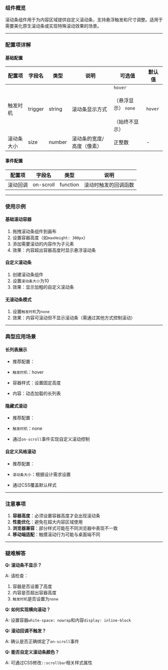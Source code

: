 ### 组件概览

滚动条组件用于为内容区域提供自定义滚动条，支持悬浮触发和尺寸调整。适用于需要美化原生滚动条或实现特殊滚动效果的场景。

---

### 配置项详解

#### 基础配置

| **配置项** | **字段名** | **类型** | **说明**        | **可选值**                                     | **默认值** |
| ------- | ------- | ------ | ------------- | ------------------------------------------- | ------- |
| 触发时机    | trigger | string | 滚动条显示方式       | `hover`<br><br>（悬浮显示） `none`<br><br>（始终不显示） | `hover` |
| 滚动条大小   | size    | number | 滚动条的宽度/高度（像素） | 正整数                                         | -       |

#### 事件配置

| **配置项** | **字段名**   | **类型**   | **说明**     |
| ------- | --------- | -------- | ---------- |
| 滚动回调    | on-scroll | function | 滚动时触发的回调函数 |

---

### 使用示例

#### 基础滚动容器

1. 拖拽滚动条组件到画布
2. 设置容器高度（如`maxHeight: 300px`）
3. 添加需要滚动的内容作为子元素
4. 效果：内容超出容器高度时显示悬浮滚动条

#### 自定义滚动条

1. 创建滚动条组件
2. 设置`滚动条大小`为10
3. 效果：显示加粗的自定义滚动条

#### 无滚动条模式

1. 设置`触发时机`为`none`
2. 效果：内容可滚动但不显示滚动条（需通过其他方式控制滚动）

---

### 典型应用场景

#### 长列表展示

- 推荐配置：

- `触发时机`：hover
- 容器样式：设置固定高度
- 内容：动态加载的长列表

#### 隐藏式滚动

- 推荐配置：

- `触发时机`：none
- 通过`on-scroll`事件实现自定义滚动控制

#### 自定义风格滚动

- 推荐配置：

- `滚动条大小`：根据设计需求设置
- 通过CSS覆盖默认样式

---

### 注意事项

1. **容器高度**：必须设置容器高度才会出现滚动条
2. **性能优化**：避免在超大内容区域使用
3. **浏览器兼容**：部分样式可能在不同浏览器中表现不一致
4. **移动端适配**：触摸滚动行为可能与桌面端不同

---

### 疑难解答

**Q: 滚动条不显示？**

A: 请检查：

1. 容器是否设置了高度
2. 内容是否超出容器高度
3. `触发时机`是否设置为`none`

**Q: 如何实现横向滚动？**

A: 设置容器`white-space: nowrap`和内容`display: inline-block`

**Q: 滚动回调不触发？**

A: 确认是否正确绑定了`on-scroll`事件

**Q: 能否自定义滚动条颜色？**

A: 可通过CSS修改`::scrollbar`相关样式属性